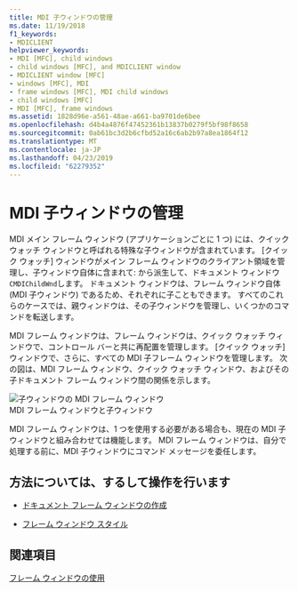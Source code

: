 ```yaml
---
title: MDI 子ウィンドウの管理
ms.date: 11/19/2018
f1_keywords:
- MDICLIENT
helpviewer_keywords:
- MDI [MFC], child windows
- child windows [MFC], and MDICLIENT window
- MDICLIENT window [MFC]
- windows [MFC], MDI
- frame windows [MFC], MDI child windows
- child windows [MFC]
- MDI [MFC], frame windows
ms.assetid: 1828d96e-a561-48ae-a661-ba9701de6bee
ms.openlocfilehash: d4b4a4876f47452361b13837b0279f5bf98f8658
ms.sourcegitcommit: 0ab61bc3d2b6cfbd52a16c6ab2b97a8ea1864f12
ms.translationtype: MT
ms.contentlocale: ja-JP
ms.lasthandoff: 04/23/2019
ms.locfileid: "62279352"
---
```

# <a name="managing-mdi-child-windows"></a>MDI 子ウィンドウの管理

MDI メイン フレーム ウィンドウ (アプリケーションごとに 1 つ) には、クイック ウォッチ ウィンドウと呼ばれる特殊な子ウィンドウが含まれています。 [クイック ウォッチ] ウィンドウがメイン フレーム ウィンドウのクライアント領域を管理し、子ウィンドウ自体に含まれて: から派生して、ドキュメント ウィンドウ`CMDIChildWnd`します。 ドキュメント ウィンドウは、フレーム ウィンドウ自体 (MDI 子ウィンドウ) であるため、それぞれに子こともできます。 すべてのこれらのケースでは、親ウィンドウは、その子ウィンドウを管理し、いくつかのコマンドを転送します。

MDI フレーム ウィンドウは、フレーム ウィンドウは、クイック ウォッチ ウィンドウで、コントロール バーと共に再配置を管理します。 [クイック ウォッチ] ウィンドウで、さらに、すべての MDI 子フレーム ウィンドウを管理します。 次の図は、MDI フレーム ウィンドウ、クイック ウォッチ ウィンドウ、およびその子ドキュメント フレーム ウィンドウ間の関係を示します。

![子ウィンドウの MDI フレーム ウィンドウ](../mfc/media/vc37gb1.gif "子ウィンドウの MDI フレーム ウィンドウ") <br/>
MDI フレーム ウィンドウと子ウィンドウ

MDI フレーム ウィンドウは、1 つを使用する必要がある場合も、現在の MDI 子ウィンドウと組み合わせては機能します。 MDI フレーム ウィンドウは、自分で処理する前に、MDI 子ウィンドウにコマンド メッセージを委任します。

## <a name="what-do-you-want-to-know-more-about"></a>方法については、するして操作を行います

- [ドキュメント フレーム ウィンドウの作成](../mfc/creating-document-frame-windows.md)

- [フレーム ウィンドウ スタイル](../mfc/frame-window-styles-cpp.md)

## <a name="see-also"></a>関連項目

[フレーム ウィンドウの使用](../mfc/using-frame-windows.md)
